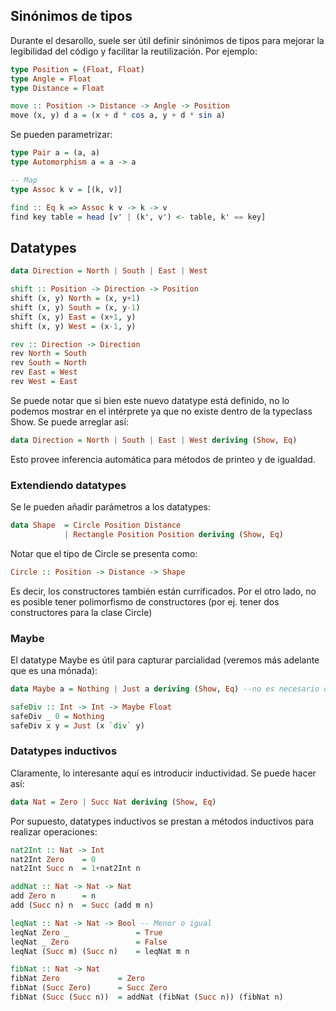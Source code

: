 ## Sinónimos de tipos
Durante el desarollo, suele ser útil definir sinónimos de tipos para mejorar la legibilidad del código y facilitar la reutilización. Por ejemplo:

```haskell
type Position = (Float, Float)
type Angle = Float
type Distance = Float

move :: Position -> Distance -> Angle -> Position
move (x, y) d a = (x + d * cos a, y + d * sin a)

```

Se pueden parametrizar:

```haskell
type Pair a = (a, a)
type Automorphism a = a -> a

-- Map
type Assoc k v = [(k, v)]

find :: Eq k => Assoc k v -> k -> v
find key table = head [v' | (k', v') <- table, k' == key]
```


## Datatypes

```haskell
data Direction = North | South | East | West

shift :: Position -> Direction -> Position
shift (x, y) North = (x, y+1)
shift (x, y) South = (x, y-1)
shift (x, y) East = (x+1, y)
shift (x, y) West = (x-1, y)

rev :: Direction -> Direction
rev North = South
rev South = North
rev East = West
rev West = East
```

Se puede notar que si bien este nuevo datatype está definido, no lo podemos mostrar en el intérprete ya que no existe dentro de la typeclass Show. Se puede arreglar así:

```haskell
data Direction = North | South | East | West deriving (Show, Eq)
```

Esto provee inferencia automática para métodos de printeo y de igualdad.

### Extendiendo datatypes
Se le pueden añadir parámetros a los datatypes:

```haskell
data Shape 	= Circle Position Distance
			| Rectangle Position Position deriving (Show, Eq)
```

Notar que el tipo de Circle se presenta como:

```haskell
Circle :: Position -> Distance -> Shape
```

Es decir, los constructores también están currificados.
Por el otro lado, no es posible tener polimorfismo de constructores (por ej. tener dos constructores para la clase Circle)

### Maybe

El datatype Maybe es útil para capturar parcialidad (veremos más adelante que es una mónada):

```haskell
data Maybe a = Nothing | Just a deriving (Show, Eq) --no es necesario definirlo, es de la librería estándar

safeDiv :: Int -> Int -> Maybe Float
safeDiv _ 0 = Nothing
safeDiv x y = Just (x `div` y)

```

### Datatypes inductivos

Claramente, lo interesante aquí es introducir inductividad. Se puede hacer así:

```haskell
data Nat = Zero | Succ Nat deriving (Show, Eq)
```

Por supuesto, datatypes inductivos se prestan a métodos inductivos para realizar operaciones:

```haskell
nat2Int :: Nat -> Int
nat2Int Zero 	= 0
nat2Int Succ n 	= 1+nat2Int n

addNat :: Nat -> Nat -> Nat
add Zero n 		= n
add (Succ n) n	= Succ (add m n) 

leqNat :: Nat -> Nat -> Bool -- Menor o igual
leqNat Zero _				= True
leqNat _ Zero				= False
leqNat (Succ m) (Succ n)	= leqNat m n

fibNat :: Nat -> Nat
fibNat Zero 			= Zero
fibNat (Succ Zero) 		= Succ Zero
fibNat (Succ (Succ n)) 	= addNat (fibNat (Succ n)) (fibNat n) 
```







